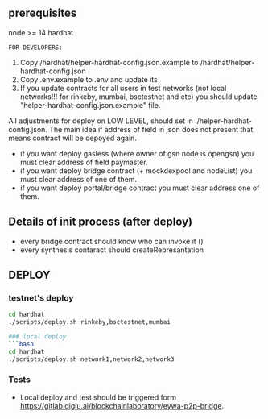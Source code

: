## prerequisites
node >= 14
hardhat

`FOR DEVELOPERS:`
1. Copy /hardhat/helper-hardhat-config.json.example to /hardhat/helper-hardhat-config.json
2. Copy .env.example to .env and update its
3. If you update contracts for all users in test networks (not local networks!!! for rinkeby, mumbai, bsctestnet and etc) you should update "helper-hardhat-config.json.example" file.

All adjustments for deploy on LOW LEVEL, should set in ./helper-hardhat-config.json. The main idea if address of field in json does not present that means contract will be depoyed again.
- if you want deploy gasless (where owner of gsn node is opengsn) you must clear address of field paymaster.
- if you want deploy bridge contract (+ mockdexpool and nodeList) you must clear address of one of them.
- if you want deploy portal/bridge contract you must clear address one of them.


## Details of init process (after deploy)

- every bridge contract should know who can invoke it ()
- every synthesis contaract should createRepresantation

## DEPLOY

### testnet's deploy
```bash
cd hardhat
./scripts/deploy.sh rinkeby,bsctestnet,mumbai

### local deploy
```bash
cd hardhat
./scripts/deploy.sh network1,network2,network3
```

### Tests

- Local deploy and test should be triggered form https://gitlab.digiu.ai/blockchainlaboratory/eywa-p2p-bridge.